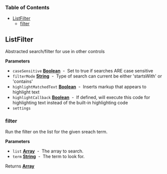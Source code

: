 <!-- Generated by documentation.js. Update this documentation by updating the source code. -->

### Table of Contents

-   [ListFilter](#listfilter)
    -   [filter](#filter)

## ListFilter

Abstracted search/filter for use in other controls

**Parameters**

-   `caseSensitive` **[Boolean](https://developer.mozilla.org/en-US/docs/Web/JavaScript/Reference/Global_Objects/Boolean)**  -  Set to true if searches ARE case sensitive
-   `filterMode` **[String](https://developer.mozilla.org/en-US/docs/Web/JavaScript/Reference/Global_Objects/String)**  -  Type of search can current be either 'startsWith' or 'contains'
-   `highlightMatchedText` **[Boolean](https://developer.mozilla.org/en-US/docs/Web/JavaScript/Reference/Global_Objects/Boolean)**  -  Inserts markup that appears to highlight text
-   `highlightCallback` **[Boolean](https://developer.mozilla.org/en-US/docs/Web/JavaScript/Reference/Global_Objects/Boolean)**  -  If defined, will execute this code for highlighting text instead of the built-in highlighting code
-   `settings`  

### filter

Run the filter on the list for the given sreach term.

**Parameters**

-   `list` **[Array](https://developer.mozilla.org/en-US/docs/Web/JavaScript/Reference/Global_Objects/Array)**  -  The array to search.
-   `term` **[String](https://developer.mozilla.org/en-US/docs/Web/JavaScript/Reference/Global_Objects/String)**  -  The term to look for.

Returns **[Array](https://developer.mozilla.org/en-US/docs/Web/JavaScript/Reference/Global_Objects/Array)** 
